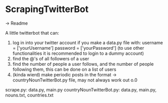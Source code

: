 # ScrapingTwitterBot
-> Readme 

A little twitterbot that can:
1. log in into your twitter account if you make a data.py file with:
username = ['yourUsername']
password = ['yourPassword']
(to use other functionalities it is recommended to login to a dummy account)
2. find the @'s of all followers of a user
3. find the number of people a user follows, and the number of people following them, this can be done on a list of users
4. (kinda wierd) make periodic posts in the <Some country> <some noun> format -> countryNounTwitterBot.py file, may not always work out o.0

scrape.py: data.py, main.py
countryNounTwitterBot.py: data.py, main.py, nouns.txt, countries.txt

